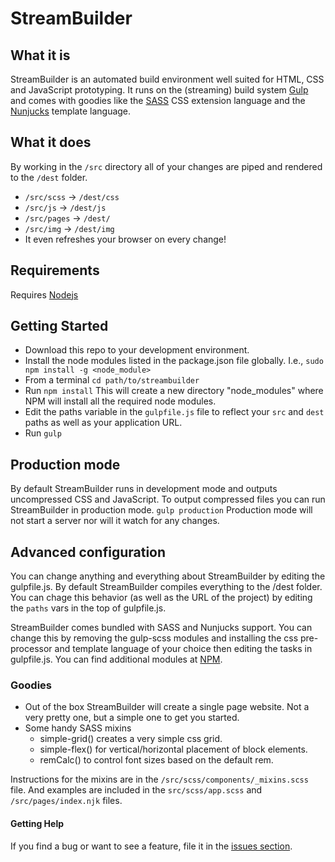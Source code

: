 # StreamBuilder

## What it is
StreamBuilder is an automated build environment well suited for HTML, CSS and JavaScript prototyping. It runs on the (streaming) build system [Gulp](https://gulpjs.com/) and comes with goodies like the [SASS](https://sass-lang.com/) CSS extension language and the [Nunjucks](https://mozilla.github.io/nunjucks/) template language.

## What it does

By working in the `/src` directory all of your changes are piped and rendered to the `/dest` folder.

- `/src/scss` -> `/dest/css`
- `/src/js` -> `/dest/js`
- `/src/pages` -> `/dest/`
- `/src/img` -> `/dest/img`
- It even refreshes your browser on every change!

## Requirements

Requires [Nodejs](https://nodejs.org/)

## Getting Started
- Download this repo to your development environment.
- Install the node modules listed in the package.json file globally. I.e., `sudo npm install -g <node_module>`
- From a terminal `cd path/to/streambuilder`
- Run `npm install` This will create a new directory "node_modules" where NPM will install all the required node modules.
- Edit the paths variable in the `gulpfile.js` file to reflect your `src` and `dest` paths as well as your application URL.
- Run `gulp`

## Production mode

By default StreamBuilder runs in development mode and outputs uncompressed CSS and JavaScript. To output compressed files you can run StreamBuilder in production mode. `gulp production` Production mode will not start a server nor will it watch for any changes.

## Advanced configuration
You can change anything and everything about StreamBuilder by editing the gulpfile.js. By default StreamBuilder compiles everything to the /dest folder. You can chage this behavior (as well as the URL of the project) by editing the `paths` vars in the top of gulpfile.js.

StreamBuilder comes bundled with SASS and Nunjucks support. You can change this by removing the gulp-scss modules and installing the css pre-processor and template language of your choice then editing the tasks in gulpfile.js. You can find additional modules at [NPM](https://www.npmjs.com/).

### Goodies
- Out of the box StreamBuilder will create a single page website. Not a very pretty one, but a simple one to get you started.
- Some handy SASS mixins
    - simple-grid() creates a very simple css grid.
    - simple-flex() for vertical/horizontal placement of block elements.
    - remCalc() to control font sizes based on the default rem.

Instructions for the mixins are in the `/src/scss/components/_mixins.scss` file. And examples are included in the `src/scss/app.scss` and `/src/pages/index.njk` files.

#### Getting Help
If you find a bug or want to see a feature, file it in the [issues section](https://github.com/digi-brains/StreamBuilder/issues).